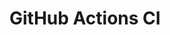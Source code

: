 # GitHub Actions CI



































































































































































































































































































































































































































































































































